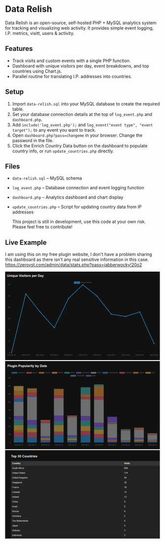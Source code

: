 # Data Relish

Data Relish is an open-source, self-hosted PHP + MySQL analytics system for tracking and visualizing web activity. It provides simple event logging, I.P. metrics, visitt, users & activity.

## Features

- Track visits and custom events with a single PHP function.
- Dashboard with unique visitors per day, event breakdowns, and top countries using Chart.js.
- Parallel routine for translating I.P. addresses into countries.

## Setup

1. Import `data-relish.sql` into your MySQL database to create the required table.
2. Set your database connection details at the top of `log_event.php` and `dashboard.php`.
3. Add `include('log_event.php');` and `log_event("event type", "event target");` to any event you want to track.
4. Open `dashboard.php?pass=changeme` in your browser. Change the password in the file.
5. Click the Enrich Country Data button on the dashboard to populate country info, or run `update_countries.php` directly.

## Files

- `data-relish.sql` – MySQL schema
- `log_event.php` – Database connection and event logging function
- `dashboard.php` – Analytics dashboard and chart display
- `update_countries.php` – Script for updating country data from IP addresses

  This project is still in development, use this code at your own risk. Please feel free to contribute!

## Live Example

I am using this on my free plugin website, I don't have a problem sharing this dashboard as there isn't any real sensitive information in this case.
https://zerovst.com/admin/data/stats.php?pass=jabberwocky!20o2

![Example 1](example/example1.png)
![Example 2](example/example2.png)
![Example 3](example/example3.5.png)

